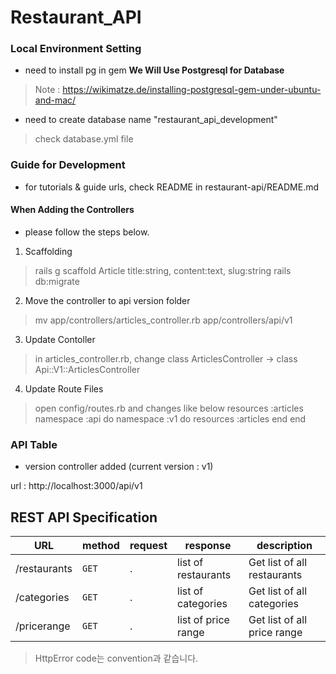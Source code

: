 # Restaurant_API

### Local Environment Setting

- need to install pg in gem
<b> We Will Use Postgresql for Database</b>
> Note : https://wikimatze.de/installing-postgresql-gem-under-ubuntu-and-mac/

- need to create database name "restaurant_api_development"
> check database.yml file 

### Guide for Development

- for tutorials & guide urls, check README in restaurant-api/README.md

#### When Adding the Controllers
- please follow the steps below.

1. Scaffolding

> rails g scaffold Article title:string, content:text, slug:string
> rails db:migrate

2. Move the controller to api version folder

> mv app/controllers/articles_controller.rb app/controllers/api/v1

3. Update Contoller

> in articles_controller.rb, change
> class ArticlesController -> class Api::V1::ArticlesController

4. Update Route Files

> open config/routes.rb and changes like below
> resources :articles
> namespace :api do
>   namespace :v1 do
>    resources :articles
>   end
> end

### API Table

- version controller added (current version : v1)

url : http://localhost:3000/api/v1


## REST API Specification

| URL        | method   | request                           | response     | description            |
| ---------- | -------- | --------------------------------- | ------------ | ---------------------- |
| /restaurants    | `GET`    | .                                 | list of restaurants | Get list of all restaurants     |
| /categories    | `GET`    | .                                 | list of categories | Get list of all categories     |
| /pricerange    | `GET`    | .                                 | list of price range | Get list of all price range     |

> HttpError code는 convention과 같습니다.
